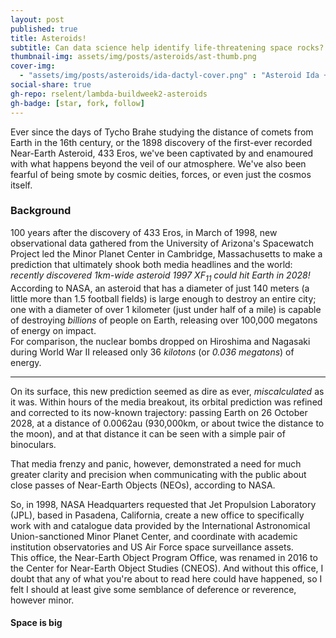 ```yaml
---
layout: post
published: true
title: Asteroids!
subtitle: Can data science help identify life-threatening space rocks?
thumbnail-img: assets/img/posts/asteroids/ast-thumb.png
cover-img: 
  - "assets/img/posts/asteroids/ida-dactyl-cover.png" : "Asteroid Ida + moon Dactyl from 6,500 miles away"
social-share: true
gh-repo: rselent/lambda-buildweek2-asteroids
gh-badge: [star, fork, follow]
---
```



Ever since the days of Tycho Brahe studying the distance of comets from Earth in the 16th century, or the 1898 discovery of the first-ever recorded Near-Earth Asteroid, 433 Eros, we've been captivated by and enamoured with what happens beyond the veil of our atmosphere. We've also been fearful of being smote by cosmic deities, forces, or even just the cosmos itself.

### Background 

100 years after the discovery of 433 Eros, in March of 1998, new observational data gathered from the University of Arizona's Spacewatch Project led the Minor Planet Center in Cambridge, Massachusetts to make a prediction that ultimately shook both media headlines and the world: *recently discovered 1km-wide asteroid 1997 XF<sub>11</sub> could hit Earth in 2028!*  
According to NASA, an asteroid that has a diameter of just 140 meters (a little more than 1.5 football fields) is large enough to destroy an entire city; one with a diameter of over 1 kilometer (just under half of a mile) is capable of destroying *billions* of people on Earth, releasing over 100,000 megatons of energy on impact.  
For comparison, the nuclear bombs dropped on Hiroshima and Nagasaki during World War II released only 36 *kilotons* (or *0.036 megatons*) of energy.

-----

On its surface, this new prediction seemed as dire as ever, *miscalculated* as it was. Within hours of the media breakout, its orbital prediction was refined and corrected to its now-known trajectory: passing Earth on 26 October 2028, at a distance of 0.0062au (930,000km, or about twice the distance to the moon), and at that distance it can be seen with a simple pair of binoculars.

That media frenzy and panic, however, demonstrated a need for much greater clarity and precision when communicating with the public about close passes of Near-Earth Objects (NEOs), according to NASA. 

So, in 1998, NASA Headquarters requested that Jet Propulsion Laboratory (JPL), based in Pasadena, California, create a new office to specifically work with and catalogue data provided by the International Astronomical Union-sanctioned Minor Planet Center, and coordinate with academic institution observatories and US Air Force space surveillance assets.  
This office, the Near-Earth Object Program Office, was renamed in 2016 to the Center for Near-Earth Object Studies (CNEOS). And without this office, I doubt that any of what you're about to read here could have happened, so I felt I should at least give some semblance of deference or reverence, however minor.

#### Space is big



